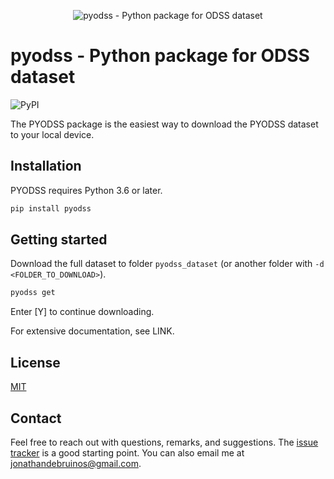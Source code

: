 <p align="center">
  <img alt="pyodss - Python package for ODSS dataset" src="https://github.com/J535D165/pyodss/raw/main/pyodss_repocard.svg">
</p>

# pyodss - Python package for ODSS dataset

![PyPI](https://img.shields.io/pypi/v/pyodss)

The PYODSS package is the easiest way to download the PYODSS dataset to your
local device.

## Installation

PYODSS requires Python 3.6 or later.

```sh
pip install pyodss
```

## Getting started

Download the full dataset to folder `pyodss_dataset` (or another folder
with `-d <FOLDER_TO_DOWNLOAD>`).

```sh
pyodss get
```

Enter [Y] to continue downloading.

For extensive documentation, see LINK.

## License

[MIT](/LICENSE)

## Contact

Feel free to reach out with questions, remarks, and suggestions. The
[issue tracker](/issues) is a good starting point. You can also email me at
[jonathandebruinos@gmail.com](mailto:jonathandebruinos@gmail.com).
